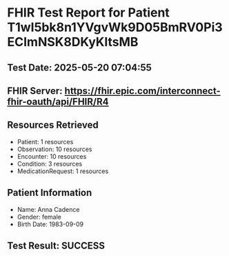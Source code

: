 # FHIR Test Report for Patient T1wI5bk8n1YVgvWk9D05BmRV0Pi3ECImNSK8DKyKltsMB

## Test Date: 2025-05-20 07:04:55

## FHIR Server: https://fhir.epic.com/interconnect-fhir-oauth/api/FHIR/R4

## Resources Retrieved

- Patient: 1 resources
- Observation: 10 resources
- Encounter: 10 resources
- Condition: 3 resources
- MedicationRequest: 1 resources

## Patient Information

- Name: Anna Cadence
- Gender: female
- Birth Date: 1983-09-09

## Test Result: SUCCESS
